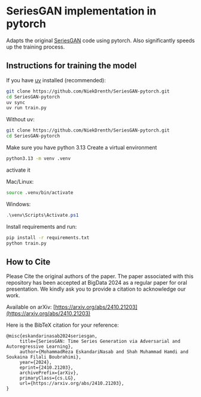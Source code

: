 # SeriesGAN implementation in pytorch

Adapts the original [SeriesGAN](https://github.com/samresume/SeriesGAN) code using pytorch.
Also significantly speeds up the training process.

## Instructions for training the model

If you have [uv](https://github.com/astral-sh/uv) installed (recommended):

``` sh
git clone https://github.com/NiekDrenth/SeriesGAN-pytorch.git
cd SeriesGAN-pytorch
uv sync
uv run train.py
```

Without uv:


``` sh
git clone https://github.com/NiekDrenth/SeriesGAN-pytorch.git
cd SeriesGAN-pytorch
```

Make sure you have python 3.13
Create a virtual environment
``` sh
python3.13 -m venv .venv
```

activate it

Mac/Linux:

``` sh
source .venv/bin/activate
```

Windows:

``` powershell
.\venv\Scripts\Activate.ps1
```

Install requirements and run:

``` sh
pip install -r requirements.txt
python train.py
```

## How to Cite
Please Cite the original authors of the paper.
The paper associated with this repository has been accepted at BigData 2024 as a regular paper for oral presentation. We kindly ask you to provide a citation to acknowledge our work.

Available on arXiv:
[https://arxiv.org/abs/2410.21203](https://arxiv.org/abs/2410.21203)

Here is the BibTeX citation for your reference:

 ```
@misc{eskandarinasab2024seriesgan,
      title={SeriesGAN: Time Series Generation via Adversarial and Autoregressive Learning}, 
      author={MohammadReza EskandariNasab and Shah Muhammad Hamdi and Soukaina Filali Boubrahimi},
      year={2024},
      eprint={2410.21203},
      archivePrefix={arXiv},
      primaryClass={cs.LG},
      url={https://arxiv.org/abs/2410.21203}, 
}
